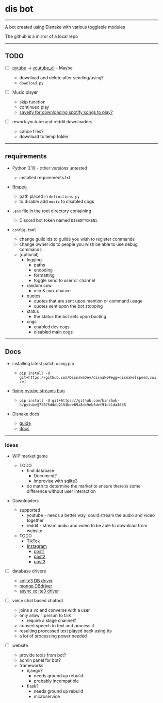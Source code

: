 # dis bot

----

A bot created using Disnake with various togglable modules

The github is a mirror of a local repo

----

## TODO

- [ ] [pytube](https://github.com/pytube/pytube) -> [youtube_dl](https://github.com/ytdl-org/youtube-dl#embedding-youtube-dl) - Maybe
    - download and delete after sending/using?
    - `download.py`

- [ ] Music player
    - skip function
    - continued play
    - [saveify for downloading spotify songs to play?](https://github.com/LaurenceRawlings/savify)

- [ ] rework youtube and reddit downloaders
    - cahce files?
    - download to temp folder

----

## requirements

- Python 3.10 - other versions untested
    - installed requirements.txt

- [ffmpeg](https://ffmpeg.org/)
    - path placed in `definitions.py`
    - to disable add `music` to disabled cogs

- `.env` file in the root directory containing
    - Discord bot token named `DISBOTTOKEN1`

- `config.toml`
    - change guild ids to guilds you wish to register commands
    - change owner ids to people you wish be able to use debug commands
    - [optional]
        - logging
            - paths
            - encoding
            - formatting
            - toggle send to user or channel
        - random cow
            - min & max chance
        - quotes
            - quotes that are sent upon mention or command usage
            - quotes sent upon the bot stopping
        - status
            - the status the bot sets upon booting
        - cogs
            - enabled dev cogs
            - disabled main cogs

----

## Docs

- installing latest patch using pip

    - ```pip install -U git+https://github.com/DisnakeDev/disnake#egg=disnake[speed,voice]```

- [fixing pytube streams bug](https://stackoverflow.com/questions/68945080/pytube-exceptions-regexmatcherror-get-throttling-function-name-could-not-find/71903013#71903013)

    - ```pip install -U git+https://github.com/kinshuk-h/pytube@72075dddb2153bde89a8de9eb8def91d41da3655```

- Disnake docs
    - [guide](https://guide.disnake.dev/)
    - [docs](https://docs.disnake.dev/en/latest/api.html)

----

### ideas

- WIP market game
    - TODO
        - find database
            - Document?
            - improvise with sqlite3
        - do math to determine the market to ensure there is some difference without user interaction

- Downloaders
    - supported
        - youtube   - needs a better way, could stream the audio and video together
        - reddit    - stream audio and video to be able to download from website
    - TODO
        - [TikTok](https://taksave.com/)
        - [Instagram](https://igram.io)
            - [post1](https://www.instagram.com/p/CdYi-2arvAV/)
            - [post2](https://www.instagram.com/p/CdYejSVMrXq/)
            - [post3](https://www.instagram.com/reel/CcqWe5cqnKh/)

- [ ] database drivers
    - [sqlite3 DB driver](https://github.com/plasticityai/supersqlite)
    - [mongo DBdriver](https://github.com/mongodb/motor)
    - [async sqlite3 driver](https://aiosqlite.omnilib.dev/en/latest/)

- [ ] voice chat based chatbot
    - joins a vc and converse with a user
    - only allow 1 person to talk
        - require a stage channel?
    - convert speech to text and process it
    - resulting processed text played back using tts
    - a lot of processing power needed

- [ ] website
    - provide tools from bot?
    - admin panel for bot?
    - frameworks
        - django?
            - needs ground up rebuild
            - probably incompatible
        - flask?
            - needs ground up rebuild
            - microservice
